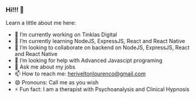### Hi!!! 👋

Learn a little about me here:

- 🔭 I’m currently working on Tinklas Digital
- 🌱 I’m currently learning NodeJS, ExpressJS, React and React Native
- 👯 I’m looking to collaborate on backend on NodeJS, ExpressJS, React and React Native
- 🤔 I’m looking for help with Advanced Javascipt programing
- 💬 Ask me about my jobs
- 📫 How to reach me: heriveltonlourenco@gmail.com
- 😄 Pronouns: Call me as you wish
- ⚡ Fun fact: I am a therapist with Psychoanalysis and Clinical Hypnosis

